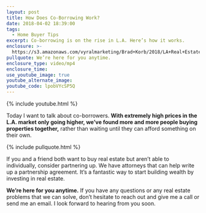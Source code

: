 ```yaml
---
layout: post
title: How Does Co-Borrowing Work?
date: 2018-04-02 18:39:00
tags:
  - Home Buyer Tips
excerpt: Co-borrowing is on the rise in L.A. Here’s how it works.
enclosure: >-
  https://s3.amazonaws.com/vyralmarketing/Brad+Korb/2018/LA+Real+Estate+Agent-+Co-Borrowers.mp4
pullquote: We’re here for you anytime.
enclosure_type: video/mp4
enclosure_time:
use_youtube_image: true
youtube_alternate_image:
youtube_code: lpobVYcSP5Q
---
```


{% include youtube.html %}

Today I want to talk about co-borrowers. **With extremely high prices in the L.A. market only going higher, we’ve found more and more people buying properties together,** rather than waiting until they can afford something on their own.

{% include pullquote.html %}

If you and a friend both want to buy real estate but aren’t able to individually, consider partnering up. We have attorneys that can help write up a partnership agreement. It’s a fantastic way to start building wealth by investing in real estate.

**We’re here for you anytime.** If you have any questions or any real estate problems that we can solve, don’t hesitate to reach out and give me a call or send me an email. I look forward to hearing from you soon.